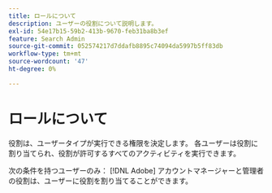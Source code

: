 ```yaml
---
title: ロールについて
description: ユーザーの役割について説明します。
exl-id: 54e17b15-59b2-413b-9670-feb31ba8b3ef
feature: Search Admin
source-git-commit: 052574217d7ddafb8895c74094da5997b5ff83db
workflow-type: tm+mt
source-wordcount: '47'
ht-degree: 0%

---
```


# ロールについて

役割は、ユーザータイプが実行できる権限を決定します。 各ユーザーは役割に割り当てられ、役割が許可するすべてのアクティビティを実行できます。

次の条件を持つユーザーのみ： [!DNL Adobe] アカウントマネージャーと管理者の役割は、ユーザーに役割を割り当てることができます。
